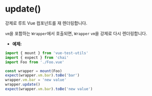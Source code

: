 # update()

강제로 루트 Vue 컴포넌트를 재 렌더링합니다.

`vm`을 포함하는 `Wrapper`에서 호출되면, `Wrapper` `vm`을 강제로 다시 렌더링합니다.

- **예제:**

```js
import { mount } from 'vue-test-utils'
import { expect } from 'chai'
import Foo from './Foo.vue'

const wrapper = mount(Foo)
expect(wrapper.vm.bar).toBe('bar')
wrapper.vm.bar = 'new value'
wrapper.update()
expect(wrapper.vm.bar).toBe('new value')
```

